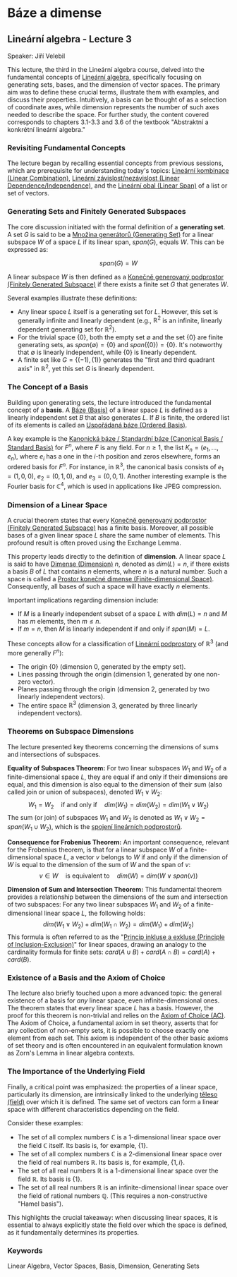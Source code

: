 # Báze a dimense
## Lineární algebra - Lecture 3
Speaker: Jiří Velebil

This lecture, the third in the Lineární algebra course, delved into the fundamental concepts of [Lineární algebra](https://felwiki.basta.one/en/Concepts/line-rn-algebra), specifically focusing on generating sets, bases, and the dimension of vector spaces. The primary aim was to define these crucial terms, illustrate them with examples, and discuss their properties. Intuitively, a basis can be thought of as a selection of coordinate axes, while dimension represents the number of such axes needed to describe the space. For further study, the content covered corresponds to chapters 3.1-3.3 and 3.6 of the textbook "Abstraktní a konkrétní lineární algebra."

### Revisiting Fundamental Concepts

The lecture began by recalling essential concepts from previous sessions, which are prerequisite for understanding today's topics: [Lineární kombinace (Linear Combination)](https://felwiki.basta.one/en/Concepts/line-rn-kombinace-linear-combination), [Lineární závislost/nezávislost (Linear Dependence/Independence)](https://felwiki.basta.one/en/Concepts/line-rn-z-vislost-nez-vislost-linear-dependence-independence), and the [Lineární obal (Linear Span)](https://felwiki.basta.one/en/Concepts/line-rn-obal-linear-span) of a list or set of vectors.

### Generating Sets and Finitely Generated Subspaces

The core discussion initiated with the formal definition of a **generating set**. A set $G$ is said to be a [Množina generátorů (Generating Set)](https://felwiki.basta.one/en/Concepts/mno-ina-gener-tor-generating-set) for a linear subspace $W$ of a space $L$ if its linear span, $span(G)$, equals $W$. This can be expressed as:

$$span(G) = W$$

A linear subspace $W$ is then defined as a [Konečně generovaný podprostor (Finitely Generated Subspace)](https://felwiki.basta.one/en/Concepts/kone-n-generovan-podprostor-finitely-generated-subspace) if there exists a finite set $G$ that generates $W$.

Several examples illustrate these definitions:
*   Any linear space $L$ itself is a generating set for $L$. However, this set is generally infinite and linearly dependent (e.g., $\mathbb{R}^2$ is an infinite, linearly dependent generating set for $\mathbb{R}^2$).
*   For the trivial space $\{0\}$, both the empty set $\emptyset$ and the set $\{0\}$ are finite generating sets, as $span(\emptyset) = \{0\}$ and $span(\{0\}) = \{0\}$. It's noteworthy that $\emptyset$ is linearly independent, while $\{0\}$ is linearly dependent.
*   A finite set like $G = \{(-1), (1)\}$ generates the "first and third quadrant axis" in $\mathbb{R}^2$, yet this set $G$ is linearly dependent.

### The Concept of a Basis

Building upon generating sets, the lecture introduced the fundamental concept of a **basis**. A [Báze (Basis)](https://felwiki.basta.one/en/Concepts/b-ze-basis) of a linear space $L$ is defined as a linearly independent set $B$ that also generates $L$. If $B$ is finite, the ordered list of its elements is called an [Uspořádaná báze (Ordered Basis)](https://felwiki.basta.one/en/Concepts/uspo-dan-b-ze-ordered-basis).

A key example is the [Kanonická báze / Standardní báze (Canonical Basis / Standard Basis)](https://felwiki.basta.one/en/Concepts/kanonick-b-ze---standardn-b-ze-canonical-basis---standard-basis) for $F^n$, where $F$ is any field. For $n \ge 1$, the list $K_n = (e_1, ..., e_n)$, where $e_i$ has a one in the $i$-th position and zeros elsewhere, forms an ordered basis for $F^n$. For instance, in $\mathbb{R}^3$, the canonical basis consists of $e_1=(1,0,0)$, $e_2=(0,1,0)$, and $e_3=(0,0,1)$. Another interesting example is the Fourier basis for $\mathbb{C}^4$, which is used in applications like JPEG compression.

### Dimension of a Linear Space

A crucial theorem states that every [Konečně generovaný podprostor (Finitely Generated Subspace)](https://felwiki.basta.one/en/Concepts/kone-n-generovan-podprostor-finitely-generated-subspace) has a finite basis. Moreover, all possible bases of a given linear space $L$ share the same number of elements. This profound result is often proved using the Exchange Lemma.

This property leads directly to the definition of **dimension**. A linear space $L$ is said to have [Dimense (Dimension)](https://felwiki.basta.one/en/Concepts/dimense-dimension) $n$, denoted as $dim(L) = n$, if there exists a basis $B$ of $L$ that contains $n$ elements, where $n$ is a natural number. Such a space is called a [Prostor konečné dimense (Finite-dimensional Space)](https://felwiki.basta.one/en/Concepts/prostor-kone-n-dimense-finite-dimensional-space). Consequently, all bases of such a space will have exactly $n$ elements.

Important implications regarding dimension include:
*   If $M$ is a linearly independent subset of a space $L$ with $dim(L) = n$ and $M$ has $m$ elements, then $m \le n$.
*   If $m = n$, then $M$ is linearly independent if and only if $span(M) = L$.

These concepts allow for a classification of [Lineární podprostory](https://felwiki.basta.one/en/Concepts/line-rn-podprostor) of $\mathbb{R}^3$ (and more generally $F^n$):
*   The origin $\{0\}$ (dimension 0, generated by the empty set).
*   Lines passing through the origin (dimension 1, generated by one non-zero vector).
*   Planes passing through the origin (dimension 2, generated by two linearly independent vectors).
*   The entire space $\mathbb{R}^3$ (dimension 3, generated by three linearly independent vectors).

### Theorems on Subspace Dimensions

The lecture presented key theorems concerning the dimensions of sums and intersections of subspaces.

**Equality of Subspaces Theorem:**
For two linear subspaces $W_1$ and $W_2$ of a finite-dimensional space $L$, they are equal if and only if their dimensions are equal, and this dimension is also equal to the dimension of their sum (also called join or union of subspaces), denoted $W_1 \lor W_2$:
$$W_1 = W_2 \quad \text{if and only if} \quad dim(W_1) = dim(W_2) = dim(W_1 \lor W_2)$$
The sum (or join) of subspaces $W_1$ and $W_2$ is denoted as $W_1 \lor W_2 = span(W_1 \cup W_2)$, which is the [spojení lineárních podprostorů](https://felwiki.basta.one/en/Concepts/spojen-line-rn-ch-podprostor).

**Consequence for Frobenius Theorem:**
An important consequence, relevant for the Frobenius theorem, is that for a linear subspace $W$ of a finite-dimensional space $L$, a vector $v$ belongs to $W$ if and only if the dimension of $W$ is equal to the dimension of the sum of $W$ and the span of $v$:
$$v \in W \quad \text{is equivalent to} \quad dim(W) = dim(W \lor span(v))$$

**Dimension of Sum and Intersection Theorem:**
This fundamental theorem provides a relationship between the dimensions of the sum and intersection of two subspaces:
For any two linear subspaces $W_1$ and $W_2$ of a finite-dimensional linear space $L$, the following holds:
$$dim(W_1 \lor W_2) + dim(W_1 \cap W_2) = dim(W_1) + dim(W_2)$$
This formula is often referred to as the "[Princip inkluse a exkluse (Principle of Inclusion-Exclusion)](https://felwiki.basta.one/en/Concepts/princip-inkluse-a-exkluse-principle-of-inclusion-exclusion)" for linear spaces, drawing an analogy to the cardinality formula for finite sets: $card(A \cup B) + card(A \cap B) = card(A) + card(B)$.

### Existence of a Basis and the Axiom of Choice

The lecture also briefly touched upon a more advanced topic: the general existence of a basis for *any* linear space, even infinite-dimensional ones. The theorem states that every linear space $L$ has a basis. However, the proof for this theorem is non-trivial and relies on the [Axiom of Choice (AC)](https://felwiki.basta.one/en/Concepts/axiom-of-choice-ac). The Axiom of Choice, a fundamental axiom in set theory, asserts that for any collection of non-empty sets, it is possible to choose exactly one element from each set. This axiom is independent of the other basic axioms of set theory and is often encountered in an equivalent formulation known as Zorn's Lemma in linear algebra contexts.

### The Importance of the Underlying Field

Finally, a critical point was emphasized: the properties of a linear space, particularly its dimension, are intrinsically linked to the underlying [těleso (field)](https://felwiki.basta.one/en/Concepts/t-leso-field) over which it is defined. The same set of vectors can form a linear space with different characteristics depending on the field.

Consider these examples:
*   The set of all complex numbers $\mathbb{C}$ is a 1-dimensional linear space over the field $\mathbb{C}$ itself. Its basis is, for example, $\{1\}$.
*   The set of all complex numbers $\mathbb{C}$ is a 2-dimensional linear space over the field of real numbers $\mathbb{R}$. Its basis is, for example, $\{1, i\}$.
*   The set of all real numbers $\mathbb{R}$ is a 1-dimensional linear space over the field $\mathbb{R}$. Its basis is $\{1\}$.
*   The set of all real numbers $\mathbb{R}$ is an infinite-dimensional linear space over the field of rational numbers $\mathbb{Q}$. (This requires a non-constructive "Hamel basis").

This highlights the crucial takeaway: when discussing linear spaces, it is essential to always explicitly state the field over which the space is defined, as it fundamentally determines its properties.

### Keywords
Linear Algebra, Vector Spaces, Basis, Dimension, Generating Sets